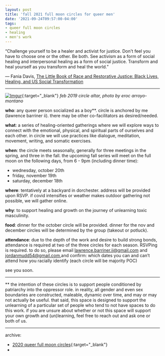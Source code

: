 ```yaml
---
layout: post
title: 'fall 2021 full moon circles for queer men'
date: '2021-09-24T09:57:00-04:00'
tags:
- queer full moon circles
- healing
- men's work
--- 
```


“Challenge yourself to be a healer and activist for justice. Don't feel you have to choose one or the other. Be both. See activism as a form of social healing and interpersonal healing as a form of social justice. Transform and heal yourself as you transform and heal the world.”

— Fania Davis, [The Little Book of Race and Restorative Justice: Black Lives, Healing, and US Social Transformation](https://www.goodreads.com/book/show/34145663-the-little-book-of-race-and-restorative-justice)

---

[![Imgur](https://i.imgur.com/BlaFrvw.png)](https://i.imgur.com/BlaFrvw.png){:target="_blank"}
*feb 2019 circle altar, photo by eroc arroyo-montano*

**who**: any queer person socialized as a boy**. circle is anchored by me (lawrence barriner ii). there may be other co-facilitators as desired/needed.

**what**: a series of healing-oriented gatherings where we will explore ways to connect with the emotional, physical, and spiritual parts of ourselves and each other. in circle we will use practices like dialogue, meditation, movement, writing, and somatic exercises.

**when**: the circle meets seasonally, generally for three meetings in the spring, and three in the fall. the upcoming fall series will meet on the full moon on the following days, from 6 - 9pm (including dinner time):

- wednesday, october 20th
- friday, november 19th
- saturday, december 18th

**where**: tentatively at a backyard in dorchester. address will be provided upon RSVP. if covid intensifies or weather makes outdoor gathering not possible, we will gather online. 

**why**: to support healing and growth on the journey of unlearning toxic masculinity.

**food**: dinner for the october circle will be provided. dinner for the nov and december circles will be determined by the group (takeout or potluck). 

**attendance**: due to the depth of the work and desire to build strong bonds, attendance is required at two of the three circles for each season. RSVPing is required. to do so, please email lawrence.barriner.ii@gmail.com and jordanmudd54@gmail.com,and confirm:
which dates you can and can’t attend
how you racially identify (each circle will be majority POC)

see you soon. 

---

** the intention of these circles is to support people conditioned by patriarchy into the oppressor role. in reality, all gender and even sex boundaries are constructed, maleable, dynamic over time, and may or may not actually be useful. that said, this space is designed to support the unlearning of a particular set of people who tend to not have spaces to do this work. if you are unsure about whether or not this space will support your own growth and (un)learning, feel free to reach out and ask one or both of us. 

---

archive: 

* [2020 queer full moon circles](http://lqb2.co/blog///2020/02/17/2020-queer-full-moon-circles/){:target="_blank"}
* 

<!-- hyperlink bank -->


<!-- &#042; = asterisk -->
<!-- &#039; = single quote '-->
